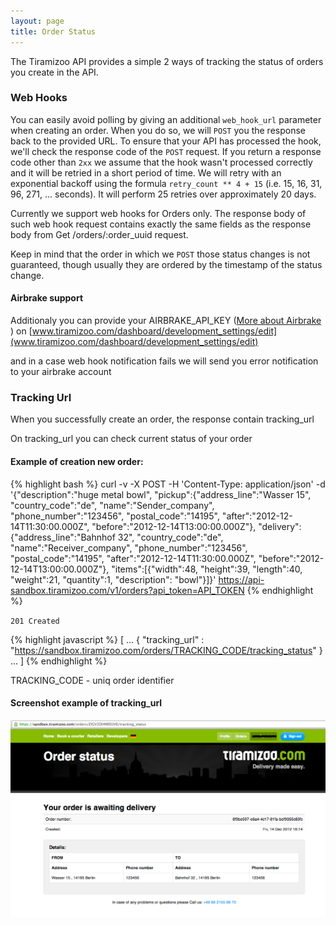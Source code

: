 ```yaml
---
layout: page
title: Order Status
---
```


The Tiramizoo API provides a simple 2 ways of tracking the status of orders you
create in the API.

### Web Hooks

You can easily avoid polling by giving an additional `web_hook_url` parameter when
creating an order. When you do so, we will `POST` you the response back to the
provided URL. To ensure that your API has processed the hook, we'll check the
response code of the `POST` request. If you return a response code other than
`2xx` we assume that the hook wasn't processed correctly and it will be
retried in a short period of time. We will retry with an
exponential backoff using the formula
`retry_count ** 4 + 15` (i.e. 15, 16, 31, 96, 271, ... seconds).
It will perform 25 retries over approximately 20 days.

Currently we support web hooks for Orders only. The response body of such web hook
request contains exactly the same fields as the response body from Get /orders/:order_uuid request.

Keep in mind that the order in which we `POST`
those status changes is not guaranteed, though usually they are ordered by the
timestamp of the status change.

#### Airbrake support

Additionaly you can provide your AIRBRAKE_API_KEY ([More about Airbrake](https://airbrakeapp.com/pages/home) ) on [www.tiramizoo.com/dashboard/development_settings/edit](www.tiramizoo.com/dashboard/development_settings/edit)

and in a case web hook notification fails we will send you error notification to your airbrake account

### Tracking Url

When you successfully create an order, the response contain tracking_url

On tracking_url you can check current status of your order

#### Example of creation new order:

{% highlight bash %}
curl -v -X POST -H 'Content-Type: application/json' -d '{"description":"huge metal bowl", "pickup":{"address_line":"Wasser 15", "country_code":"de", "name":"Sender_company", "phone_number":"123456", "postal_code":"14195", "after":"2012-12-14T11:30:00.000Z", "before":"2012-12-14T13:00:00.000Z"}, "delivery":{"address_line":"Bahnhof 32", "country_code":"de", "name":"Receiver_company", "phone_number":"123456", "postal_code":"14195", "after":"2012-12-14T11:30:00.000Z", "before":"2012-12-14T13:00:00.000Z"}, "items":[{"width":48, "height":39, "length":40, "weight":21, "quantity":1, "description": "bowl"}]}' https://api-sandbox.tiramizoo.com/v1/orders?api_token=API_TOKEN
{% endhighlight %}

`201 Created`

{% highlight javascript %}
[
  ...
  { "tracking_url" : "https://sandbox.tiramizoo.com/orders/TRACKING_CODE/tracking_status" }
  ...
]
{% endhighlight %}

TRACKING_CODE - uniq order identifier

#### Screenshot example of tracking_url

![Tracking url webpage](/assets/images/tracking_status.png)
